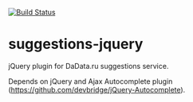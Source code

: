 [![Build Status](https://travis-ci.org/hflabs/suggestions-jquery.png?branch=master)](https://travis-ci.org/hflabs/suggestions-jquery)

suggestions-jquery
==================

jQuery plugin for DaData.ru suggestions service.

Depends on jQuery and Ajax Autocomplete plugin (https://github.com/devbridge/jQuery-Autocomplete).
